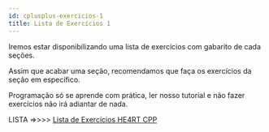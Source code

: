 ```yaml
---
id: cplusplus-exercicios-1
title: Lista de Exercícios 1
---
```


Iremos estar disponibilizando uma lista de exercícios com gabarito de cada seções.

Assim que acabar uma seção, recomendamos que faça os exercícios da seção em específico.

Programação só se aprende com prática, ler nosso tutorial e não fazer exercícios não irá adiantar de nada.

LISTA =>>>> <a href="https://www.dropbox.com/s/ppwtejrmljz3rmy/lista_de_exercicios.pdf?dl=0" target="_blank" rel="noreferrer">Lista de Exercícios HE4RT CPP</a>
